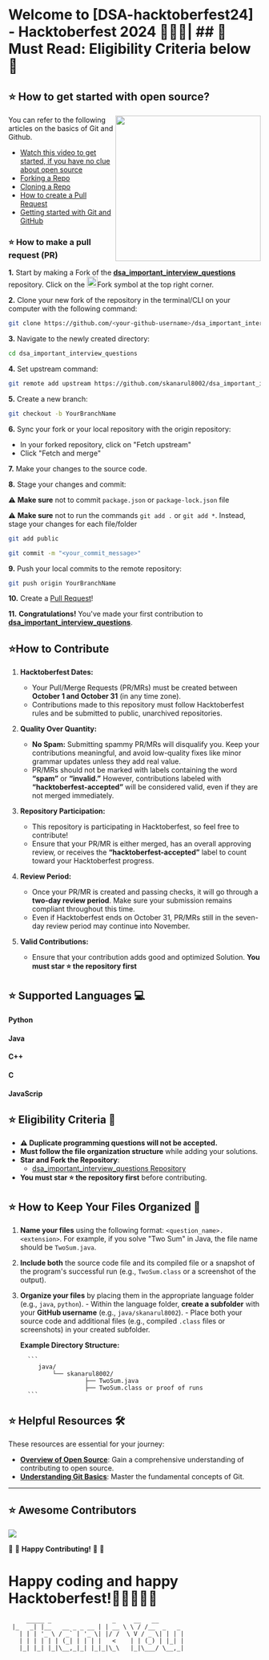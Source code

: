 # Welcome to [DSA-hacktoberfest24] - Hacktoberfest 2024 🐙🦥🎉| ## 🚨 Must Read: Eligibility Criteria below 🚫

## ⭐ How to get started with open source?

<img src="https://github.com/Vi1234sh12/Face-X/blob/master/.github/Assests/isometric.png" height="290px" align="right"/>

You can refer to the following articles on the basics of Git and Github.

- [Watch this video to get started, if you have no clue about open source](https://youtu.be/SYtPC9tHYyQ)
- [Forking a Repo](https://help.github.com/en/github/getting-started-with-github/fork-a-repo)
- [Cloning a Repo](https://help.github.com/en/desktop/contributing-to-projects/creating-a-pull-request)
- [How to create a Pull Request](https://opensource.com/article/19/7/create-pull-request-github)
- [Getting started with Git and GitHub](https://towardsdatascience.com/getting-started-with-git-and-github-6fcd0f2d4ac6)

### ⭐ How to make a pull request (PR)

**1.** Start by making a Fork of the [**dsa_important_interview_questions**](https://github.com/skanarul8002/dsa_important_interview_questions) repository. Click on the <a href="https://github.com/skanarul8002/dsa_important_interview_questions/fork"><img src="https://i.imgur.com/G4z1kEe.png" height="21" width="21"></a>Fork symbol at the top right corner.

**2.** Clone your new fork of the repository in the terminal/CLI on your computer with the following command:

```bash
git clone https://github.com/<your-github-username>/dsa_important_interview_questions
```

**3.** Navigate to the newly created directory:

```bash
cd dsa_important_interview_questions
```

**4.** Set upstream command:

```bash
git remote add upstream https://github.com/skanarul8002/dsa_important_interview_questions.git
```

**5.** Create a new branch:

```bash
git checkout -b YourBranchName
```

**6.** Sync your fork or your local repository with the origin repository:

- In your forked repository, click on "Fetch upstream"
- Click "Fetch and merge"

**7.** Make your changes to the source code.

**8.** Stage your changes and commit:

⚠️ **Make sure** not to commit `package.json` or `package-lock.json` file

⚠️ **Make sure** not to run the commands `git add .` or `git add *`. Instead, stage your changes for each file/folder

```bash
git add public
```

```bash
git commit -m "<your_commit_message>"
```

**9.** Push your local commits to the remote repository:

```bash
git push origin YourBranchName
```

**10.** Create a [Pull Request](https://help.github.com/en/github/collaborating-with-issues-and-pull-requests/creating-a-pull-request)!

**11.** **Congratulations!** You've made your first contribution to [**dsa_important_interview_questions**](https://github.com/skanarul8002/dsa_important_interview_questions).

## ⭐How to Contribute

1. **Hacktoberfest Dates:**

   - Your Pull/Merge Requests (PR/MRs) must be created between **October 1 and October 31** (in any time zone).
   - Contributions made to this repository must follow Hacktoberfest rules and be submitted to public, unarchived repositories.

2. **Quality Over Quantity:**

   - **No Spam:** Submitting spammy PR/MRs will disqualify you. Keep your contributions meaningful, and avoid low-quality fixes like minor grammar updates unless they add real value.
   - PR/MRs should not be marked with labels containing the word **“spam”** or **“invalid.”** However, contributions labeled with **“hacktoberfest-accepted”** will be considered valid, even if they are not merged immediately.

3. **Repository Participation:**

   - This repository is participating in Hacktoberfest, so feel free to contribute!
   - Ensure that your PR/MR is either merged, has an overall approving review, or receives the **“hacktoberfest-accepted”** label to count toward your Hacktoberfest progress.

4. **Review Period:**

   - Once your PR/MR is created and passing checks, it will go through a **two-day review period**. Make sure your submission remains compliant throughout this time.
   - Even if Hacktoberfest ends on October 31, PR/MRs still in the seven-day review period may continue into November.

5. **Valid Contributions:**
   - Ensure that your contribution adds good and optimized Solution. **You must star ⭐ the repository first**

## ⭐ Supported Languages 💻

#### Python
#### Java
#### C++
#### C
#### JavaScrip

## ⭐ Eligibility Criteria 🚫

- **⚠️ Duplicate programming questions will not be accepted.**
- **Must follow the file organization structure** while adding your solutions.
- **Star and Fork the Repository**:
  - [dsa_important_interview_questions Repository](https://github.com/skanarul8002/dsa_important_interview_questions)
- **You must star ⭐ the repository first** before contributing.

## ⭐ How to Keep Your Files Organized 📂
  
  1. **Name your files** using the following format: `<question_name>.<extension>`. For example, if you solve "Two Sum" in Java, the file name
        should be `TwoSum.java`.
  2. **Include both** the source code file and its compiled file or a snapshot of the program's successful run (e.g., `TwoSum.class` or a
        screenshot of the output).
  3. **Organize your files** by placing them in the appropriate language folder (e.g., `java`, `python`).
              - Within the language folder, **create a subfolder** with your **GitHub username** (e.g., `java/skanarul8002`).
              - Place both your source code and additional files (e.g., compiled `.class` files or screenshots) in your created subfolder.

        **Example Directory Structure:**

           ```
              java/
                  └── skanarul8002/
                           ├── TwoSum.java
                           ├── TwoSum.class or proof of runs
           ```

## ⭐ Helpful Resources 🛠️

These resources are essential for your journey:

- **[Overview of Open Source](https://kushaldas.hashnode.dev/hacktoberfest-everything-you-need-to-know)**: Gain a comprehensive understanding of contributing to open source.
- **[Understanding Git Basics](https://kushaldas.hashnode.dev/essential-git-commands-a-beginners-guide-to-version-control)**: Master the fundamental concepts of Git.

---

## ⭐ Awesome Contributors 

<a href="https://github.com/skanarul8002/dsa_important_interview_questions/graphs/contributors">
  <img src="https://contrib.rocks/image?repo=skanarul8002/dsa_important_interview_questions" />
</a>

:tada: :confetti_ball: **Happy Contributing!** :confetti_ball: :tada:

   # Happy coding and happy Hacktoberfest!👨‍💻👩‍💻🦥  

```
     _____ _                 _     __   __
 |_   _| |__   __ _ _ __ | | __ \ \ / /__  _   _
   | | | '_ \ / _` | '_ \| |/ /  \ V / _ \| | | |
   | | | | | | (_| | | | |   <    | | (_) | |_| |
   |_| |_| |_|\__,_|_| |_|_|\_\   |_|\___/ \__,_|
```
